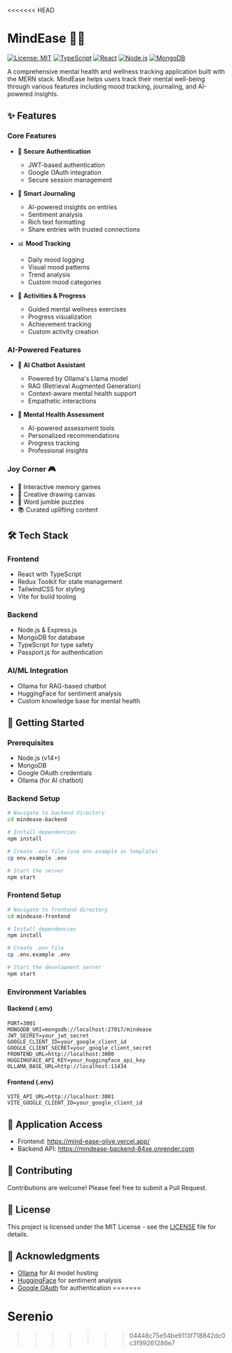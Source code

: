 <<<<<<< HEAD
# MindEase 🧠✨

[![License: MIT](https://img.shields.io/badge/License-MIT-yellow.svg)](https://opensource.org/licenses/MIT)
[![TypeScript](https://img.shields.io/badge/TypeScript-007ACC?style=flat&logo=typescript&logoColor=white)](https://www.typescriptlang.org/)
[![React](https://img.shields.io/badge/React-20232A?style=flat&logo=react&logoColor=61DAFB)](https://reactjs.org/)
[![Node.js](https://img.shields.io/badge/Node.js-339933?style=flat&logo=nodedotjs&logoColor=white)](https://nodejs.org/)
[![MongoDB](https://img.shields.io/badge/MongoDB-4EA94B?style=flat&logo=mongodb&logoColor=white)](https://www.mongodb.com/)

A comprehensive mental health and wellness tracking application built with the MERN stack. MindEase helps users track their mental well-being through various features including mood tracking, journaling, and AI-powered insights.

## ✨ Features

### Core Features
- 🔐 **Secure Authentication**
  - JWT-based authentication
  - Google OAuth integration
  - Secure session management

- 📝 **Smart Journaling**
  - AI-powered insights on entries
  - Sentiment analysis
  - Rich text formatting
  - Share entries with trusted connections

- 📊 **Mood Tracking**
  - Daily mood logging
  - Visual mood patterns
  - Trend analysis
  - Custom mood categories

- 🎯 **Activities & Progress**
  - Guided mental wellness exercises
  - Progress visualization
  - Achievement tracking
  - Custom activity creation

### AI-Powered Features
- 🤖 **AI Chatbot Assistant**
  - Powered by Ollama's Llama model
  - RAG (Retrieval Augmented Generation)
  - Context-aware mental health support
  - Empathetic interactions

- 🧠 **Mental Health Assessment**
  - AI-powered assessment tools
  - Personalized recommendations
  - Progress tracking
  - Professional insights

### Joy Corner 🎮
- 🎲 Interactive memory games
- 🎨 Creative drawing canvas
- 🧩 Word jumble puzzles
- 📚 Curated uplifting content

## 🛠️ Tech Stack

### Frontend
- React with TypeScript
- Redux Toolkit for state management
- TailwindCSS for styling
- Vite for build tooling

### Backend
- Node.js & Express.js
- MongoDB for database
- TypeScript for type safety
- Passport.js for authentication

### AI/ML Integration
- Ollama for RAG-based chatbot
- HuggingFace for sentiment analysis
- Custom knowledge base for mental health

## 🚀 Getting Started

### Prerequisites
- Node.js (v14+)
- MongoDB
- Google OAuth credentials
- Ollama (for AI chatbot)

### Backend Setup
```bash
# Navigate to backend directory
cd mindease-backend

# Install dependencies
npm install

# Create .env file (use env.example as template)
cp env.example .env

# Start the server
npm start
```

### Frontend Setup
```bash
# Navigate to frontend directory
cd mindease-frontend

# Install dependencies
npm install

# Create .env file
cp .env.example .env

# Start the development server
npm start
```

### Environment Variables

#### Backend (.env)
```env
PORT=3001
MONGODB_URI=mongodb://localhost:27017/mindease
JWT_SECRET=your_jwt_secret
GOOGLE_CLIENT_ID=your_google_client_id
GOOGLE_CLIENT_SECRET=your_google_client_secret
FRONTEND_URL=http://localhost:3000
HUGGINGFACE_API_KEY=your_huggingface_api_key
OLLAMA_BASE_URL=http://localhost:11434
```

#### Frontend (.env)
```env
VITE_API_URL=http://localhost:3001
VITE_GOOGLE_CLIENT_ID=your_google_client_id
```

## 📱 Application Access
- Frontend: https://mind-ease-olive.vercel.app/
- Backend API: https://mindease-backend-84xe.onrender.com

## 🤝 Contributing
Contributions are welcome! Please feel free to submit a Pull Request.

## 📄 License
This project is licensed under the MIT License - see the [LICENSE](LICENSE) file for details.

## 🙏 Acknowledgments
- [Ollama](https://ollama.ai/) for AI model hosting
- [HuggingFace](https://huggingface.co/) for sentiment analysis
- [Google OAuth](https://developers.google.com/identity/protocols/oauth2) for authentication 
=======
# Serenio
>>>>>>> 04448c75e54be9113f718842dc0c3f99261286e7
